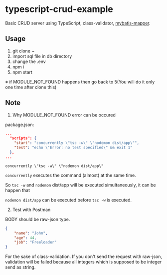 # typescript-crud-example
Basic CRUD server using TypeScript, class-validator, <a href="https://www.npmjs.com/package/mybatis-mapper">mybatis-mapper</a>.

## Usage

1. git clone ~
2. import sql file in db directory
3. change the .env
4. npm i
5. npm start

※ if MODULE_NOT_FOUND happens then go back to 5(You will do it only one time after clone this)

## Note
1. Why MODULE_NOT_FOUND error can be occured

package.json:
```json
...
  "scripts": {
    "start": "concurrently \"tsc -w\" \"nodemon dist/app\"",
    "test": "echo \"Error: no test specified\" && exit 1"
  },
...
```
`concurrently \"tsc -w\" \"nodemon dist/app\"`

`concurrently` executes the command (almost) at the same time. 

So `tsc -w` and `nodemon` dist/app will be executed simultaneously, it can be happen that 

`nodemon dist/app` can be executed before `tsc -w` is executed.

2. Test with Postman

BODY should be raw-json type. 

```json
{
    "name": "John",
    "age": 44,
    "job": "Freeloader"
}
```

For the sake of class-validation. If you don't send the request with raw-json, validation will be failed because all integers which is supposed to be integer send as string.
